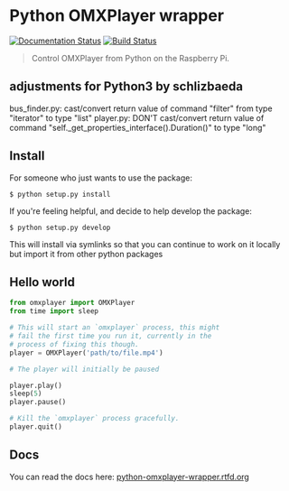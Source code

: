 # Python OMXPlayer wrapper

[![Documentation
Status](https://readthedocs.org/projects/python-omxplayer-wrapper/badge/?version=latest)](https://readthedocs.org/projects/python-omxplayer-wrapper/?badge=latest)
[![Build
Status](https://travis-ci.org/willprice/python-omxplayer-wrapper.svg)](https://travis-ci.org/willprice/python-omxplayer-wrapper)


> Control OMXPlayer from Python on the Raspberry Pi.

## adjustments for Python3 by schlizbaeda 
bus_finder.py: cast/convert return value of command "filter" from type "iterator" to type "list"
player.py: DON'T cast/convert return value of command "self._get_properties_interface().Duration()" to type "long"

## Install
For someone who just wants to use the package:
```shell
$ python setup.py install
```

If you're feeling helpful, and decide to help develop the package:
```shell
$ python setup.py develop
```
This will install via symlinks so that you can continue to work on it locally
but import it from other python packages

## Hello world
```python
from omxplayer import OMXPlayer
from time import sleep

# This will start an `omxplayer` process, this might 
# fail the first time you run it, currently in the 
# process of fixing this though.
player = OMXPlayer('path/to/file.mp4')

# The player will initially be paused

player.play()
sleep(5)
player.pause()

# Kill the `omxplayer` process gracefully.
player.quit()
```

## Docs
You can read the docs here:
[python-omxplayer-wrapper.rtfd.org](http://python-omxplayer-wrapper.rtfd.org)
